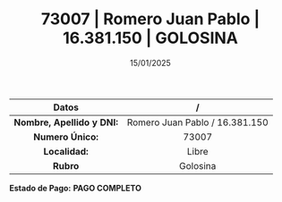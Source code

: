 ﻿---
title: 73007 | Romero Juan Pablo | 16.381.150 | GOLOSINA
date: 15/01/2025
draft: false
tags: ['libre', 'titular', 'golosina']
---

|          **Datos**          |  /  |
|:---------------------------:|:---:|
| **Nombre, Apellido y DNI:** | Romero Juan Pablo / 16.381.150 |
|      **Numero Único:**      | 73007 |
|        **Localidad:**       | Libre |
|          **Rubro**          | Golosina |

**Estado de Pago:** **PAGO COMPLETO**
